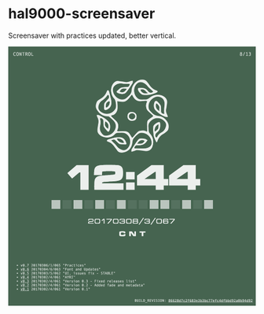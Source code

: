 # hal9000-screensaver

Screensaver with practices updated, better vertical.

![screenshot](/images/screenshot.png)
